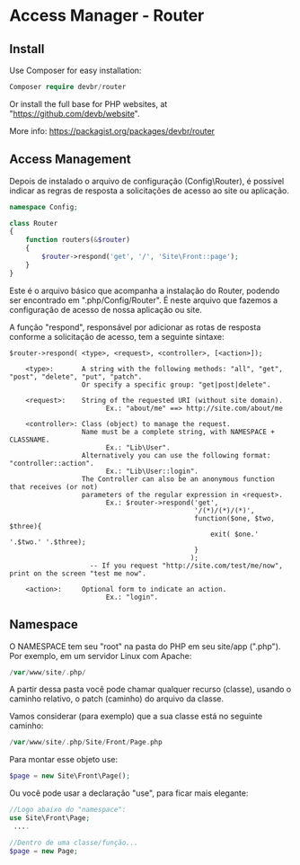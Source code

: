 # Access Manager - Router

## Install

Use Composer for easy installation:

```php
Composer require devbr/router 
```

Or install the full base for PHP websites, at "https://github.com/devb/website".

More info: https://packagist.org/packages/devbr/router

## Access Management

Depois de instalado o arquivo de configuração (Config\Router), é possível indicar as regras de resposta a solicitações de acesso ao site ou aplicação.

```php
namespace Config;

class Router 
{
    function routers(&$router)
    {
        $router->respond('get', '/', 'Site\Front::page');
    }
}
```
Este é o arquivo básico que acompanha a instalação do Router, podendo ser encontrado em ".php/Config/Router". É neste arquivo que fazemos a configuração de acesso de nossa aplicação ou site.

A função "respond", responsável por adicionar as rotas de resposta conforme a solicitação de acesso, tem a seguinte sintaxe:

```shell
$router->respond( <type>, <request>, <controller>, [<action>]);
        
    <type>:       A string with the following methods: "all", "get", "post", "delete", "put", "patch".
                  Or specify a specific group: "get|post|delete".
                          
    <request>:    String of the requested URI (without site domain).
                        Ex.: "about/me" ==> http://site.com/about/me
            
    <controller>: Class (object) to manage the request.
                  Name must be a complete string, with NAMESPACE + CLASSNAME. 
                        Ex.: "Lib\User".
                  Alternatively you can use the following format: "controller::action". 
                        Ex.: "Lib\User::login".
                  The Controller can also be an anonymous function that receives (or not)
                  parameters of the regular expression in <request>.
                        Ex.: $router->respond('get', 
                                              '/(*)/(*)/(*)', 
                                              function($one, $two, $three){ 
                                                  exit( $one.' '.$two.' '.$three);
                                              }
                                             );
                    -- If you request "http://site.com/test/me/now", print on the screen "test me now".
            
    <action>:     Optional form to indicate an action. 
                        Ex.: "login".
```

## Namespace

O NAMESPACE tem seu "root" na pasta do PHP em seu site/app (".php").
Por exemplo, em um servidor Linux com Apache:

```php
/var/www/site/.php/
```
A partir dessa pasta você pode chamar qualquer recurso (classe), usando o caminho relativo, o patch (caminho) do arquivo da classe.

Vamos considerar (para exemplo) que a sua classe está no seguinte caminho:

```php
/var/www/site/.php/Site/Front/Page.php
```

Para montar esse objeto use:

```php
$page = new Site\Front\Page();
```

Ou você pode usar a declaração "use", para ficar mais elegante:

```php
//Logo abaixo do "namespace":
use Site\Front\Page;
 ....

//Dentro de uma classe/função...
$page = new Page;
```

